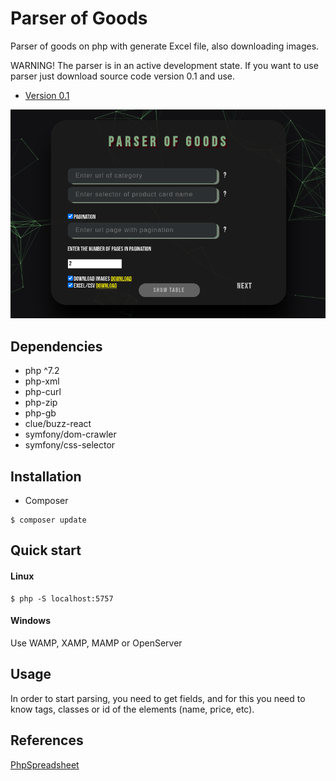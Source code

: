 # Parser of Goods

Parser of goods on php with generate Excel file, also downloading images.

WARNING! The parser is in an active development state. If you want to use parser just download source code version 0.1 and use.

* [Version 0.1](https://github.com/Nebado/ParserOfGoods/releases/tag/0.1)

![screenshot](./src/assets/images/parser_v0.1_5.png)

## Dependencies

- php ^7.2
- php-xml
- php-curl
- php-zip
- php-gb
- clue/buzz-react
- symfony/dom-crawler
- symfony/css-selector

## Installation

* Composer

```
$ composer update

```

## Quick start

#### Linux

```
$ php -S localhost:5757

```

#### Windows

Use WAMP, XAMP, MAMP or OpenServer

## Usage

In order to start parsing, you need to get fields, and for this you need to know tags, classes or id of the elements (name, price, etc).
## References

[PhpSpreadsheet](https://github.com/PHPOffice/PhpSpreadsheet)
